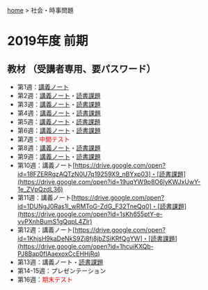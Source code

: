 [home](https://hirosasada.github.io/) > 社会・時事問題    
# 2019年度 前期  
## 教材 （受講者専用、要パスワード）  
- 第1週：[講義ノート](https://drive.google.com/open?id=1kEwN-oF3MPCOvTD1k6JWD2I6n_APjHCt)  
- 第2週：[講義ノート](https://drive.google.com/open?id=1RppCpw36w9Vn1G0TU3-JauJFUb1eiUIS)・[読書課題](https://drive.google.com/open?id=1nJTuVyzsNeji32kd6hIdtHFEYvG1xxZm)  
- 第3週：[講義ノート](https://drive.google.com/open?id=167KWf9rSEJa7-xzQnhjdilUg0Hza3uRH)・[読書課題](https://drive.google.com/open?id=1ogSq9EkiDFhUuk7cFi6T1H6g8gRnjSJ7)  
- 第4週：[講義ノート](https://drive.google.com/open?id=1KLuCpAzkzGwJskIBVK1klL9Elu4UJhNN)・[読書課題](https://drive.google.com/open?id=1GTYJTzPSirVsGnW9IFYbIOmszqpJhLAu)  
- 第5週：[講義ノート](https://drive.google.com/open?id=1lHU6Xv9lMERT7bgBuE5I_WqolHlJ6gK2)・[読書課題](https://drive.google.com/open?id=1xdtOvnbKj5GXJqrRCsgNI2-m-r7NX0Mj)  
- 第6週：[講義ノート](https://drive.google.com/open?id=1DqBx-y-t-XcRanthvET66rEl7qjoEaHA)・[読書課題](https://drive.google.com/open?id=15nBFxIvRsr4myJGv-o2-J6O_cVYxCCHQ)  
- 第7週：<font color="Red">中間テスト</font>  
- 第8週：[講義ノート](https://drive.google.com/open?id=12ItSwD8v7teXe1KEucIoRUJ1qBf7FQOu)・[読書課題](https://drive.google.com/open?id=1JnbkZazDEy42LrpmOD7Kmvk-pRh3weUC)  
- 第9週：[講義ノート](https://drive.google.com/open?id=101WsJ78rvEAGtSOZ6AZBr6LR2aDeO3mg)・[読書課題](https://drive.google.com/open?id=15zzyWMtj0lUefgJv_U3xosmZIeyJiJCy)    
- 第10週：講義ノート[https://drive.google.com/open?id=18FZERRqzAQTzN0U7q19259X9_nBYxp03]・[読書課題](https://drive.google.com/open?id=19uqYW9p8O6lyKWJxUwY-1e_ZVpQzdL36)  
- 第11週：講義ノート[https://drive.google.com/open?id=1DUNgJ0Ras1I_wRMToG-ZdG_F32TneQq0]・[読書課題](https://drive.google.com/open?id=1sKh655ptY-e-vvPXnhBumS1gQqpL4Zlr)  
- 第12週：講義ノート[https://drive.google.com/open?id=1KhjsH9kaDeNkS9Zj8fj8jbZSiKRfQgYW]・[読書課題](https://drive.google.com/open?id=1hcuiKXQb-PJ8Bap0fIAaexoxCcEHHjRq)  
- 第13週：講義ノート・[読書課題](https://drive.google.com/open?id=1-dJAfX8zZs7zJFVi2HnADoygkzGCjBxS)  
- 第14-15週：プレゼンテーション  
- 第16週：<font color="Red">期末テスト</font>    
